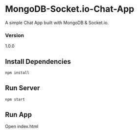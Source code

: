 # MongoDB-Socket.io-Chat-App
A simple Chat App built with MongoDB &amp; Socket.io.

### Version
1.0.0

## Install Dependencies
```bash
npm install 
```

## Run Server
```bash
npm start
```

## Run App
Open index.html